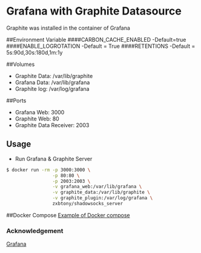 # Grafana with Graphite Datasource

Graphite was installed in the container of Grafana

##Environment Variable
####CARBON_CACHE_ENABLED
  -Default=true
####ENABLE_LOGROTATION
  -Default = True
####RETENTIONS
  -Default = 5s:90d,30s:180d,1m:1y

##Volumes
* Graphite Data: /var/lib/graphite
* Grafana Data: /var/lib/grafana
* Graphite log: /var/log/grafana

##Ports
* Grafana Web: 3000
* Graphite Web: 80
* Graphite Data Receiver: 2003

## Usage
* Run Grafana & Graphite Server
```sh
$ docker run -rm -p 3000:3000 \
                 -p 80:80 \
                 -p 2003:2003 \
                 -v grafana_web:/var/lib/grafana \
                 -v graphite_data:/var/lib/graphite \
                 -v graphite_plugin:/var/log/grafana \
                 zxbtony/shadowsocks_server
```
##Docker Compose
[Example of Docker compose](https://github.com/zxbtony/grafana_graphite/blob/master/docker-compose.yml)

### Acknowledgement
[Grafana](https://github.com/grafana/grafana-docker)
